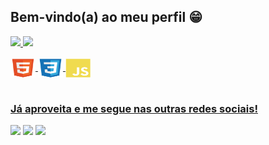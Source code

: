 ## Bem-vindo(a) ao meu perfil 😁

 <div>
   <a href="https://github.com/IanSFreitas">
   <img height="180em" src="https://github-readme-stats.vercel.app/api?username=IanSFreitas&show_icons=true&theme=tokyonight&include_all_commits=true&count_private=true"/>
   <img height="180em" src="https://github-readme-stats.vercel.app/api/top-langs/?username=IanSFreitas&layout=compact&langs_count=6&theme=tokyonight"/>
</div>
    
<div style="display: inline_block"><br>
  <img align="center" alt="HTML" height="30" width="40" src="https://raw.githubusercontent.com/devicons/devicon/master/icons/html5/html5-original.svg">
  <img align="center" alt="CSS" height="30" width="40" src="https://raw.githubusercontent.com/devicons/devicon/master/icons/css3/css3-original.svg">
  <img align="center" alt="Js" height="30" width="40" src="https://raw.githubusercontent.com/devicons/devicon/master/icons/javascript/javascript-plain.svg">
</div>
 
<br>
 
### Já aproveita e me segue nas outras redes sociais!
 
<div> 
  <a href="https://www.instagram.com/ian.zin_/" target="_blank"><img src="https://img.shields.io/badge/-Instagram-%23E4405F?style=for-the-badge&logo=instagram&logoColor=white"></a>
  <a href="https://twitter.com/euianzin_" target="_blank"><img src="https://img.shields.io/badge/Twitter-1DA1F2?style=for-the-badge&logo=twitter&logoColor=white"></a>
  <a href="https://www.linkedin.com/in/ian-da-silva-de-freitas-3b53a7230/" target="_blank"><img src="https://img.shields.io/badge/-LinkedIn-%230077B5?style=for-the-badge&logo=linkedin&logoColor=white"></a>
</div>

